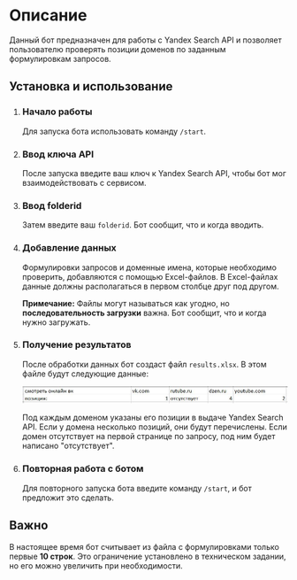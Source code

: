 <body>
    <h1>Описание</h1>
    <p>Данный бот предназначен для работы с Yandex Search API и позволяет пользователю проверять позиции доменов по заданным формулировкам запросов.</p>
    <h2>Установка и использование</h2>
    <ol>
        <li>
            <h3>Начало работы</h3>
            <p>Для запуска бота использовать команду <code>/start</code>.</p>
        </li>
        <li>
            <h3>Ввод ключа API</h3>
            <p>После запуска введите ваш ключ к Yandex Search API, чтобы бот мог взаимодействовать с сервисом.</p>
        </li>
        <li>
            <h3>Ввод folderid</h3>
            <p>Затем введите ваш <code>folderid</code>. Бот сообщит, что и когда вводить.</p>
        </li>
        <li>
            <h3>Добавление данных</h3>
            <p>Формулировки запросов и доменные имена, которые необходимо проверить, добавляются с помощью Excel-файлов. В Excel-файлах данные должны располагаться в первом столбце друг под другом.</p>
            <p><strong>Примечание:</strong> Файлы могут называться как угодно, но <strong>последовательность загрузки</strong> важна. Бот сообщит, что и когда нужно загружать.</p>
        </li>
        <li>
            <h3>Получение результатов</h3>
            <p>После обработки данных бот создаст файл <code>results.xlsx</code>. В этом файле будут следующие данные:</p>
            <img src="static/result_format.JPG">
            <p>Под каждым доменом указаны его позиции в выдаче Yandex Search API. Если у домена несколько позиций, они будут перечислены. Если домен отсутствует на первой странице по запросу, под ним будет написано "отсутствует".</p>
        </li>
        <li>
            <h3>Повторная работа с ботом</h3>
            <p>Для повторного запуска бота введите команду <code>/start</code>, и бот предложит это сделать.</p>
        </li>
    </ol>
    <h2>Важно</h2>
    <p>В настоящее время бот считывает из файла с формулировками только первые <strong>10 строк</strong>. Это ограничение установлено в техническом задании, но его можно увеличить при необходимости.</p>
  </body>
